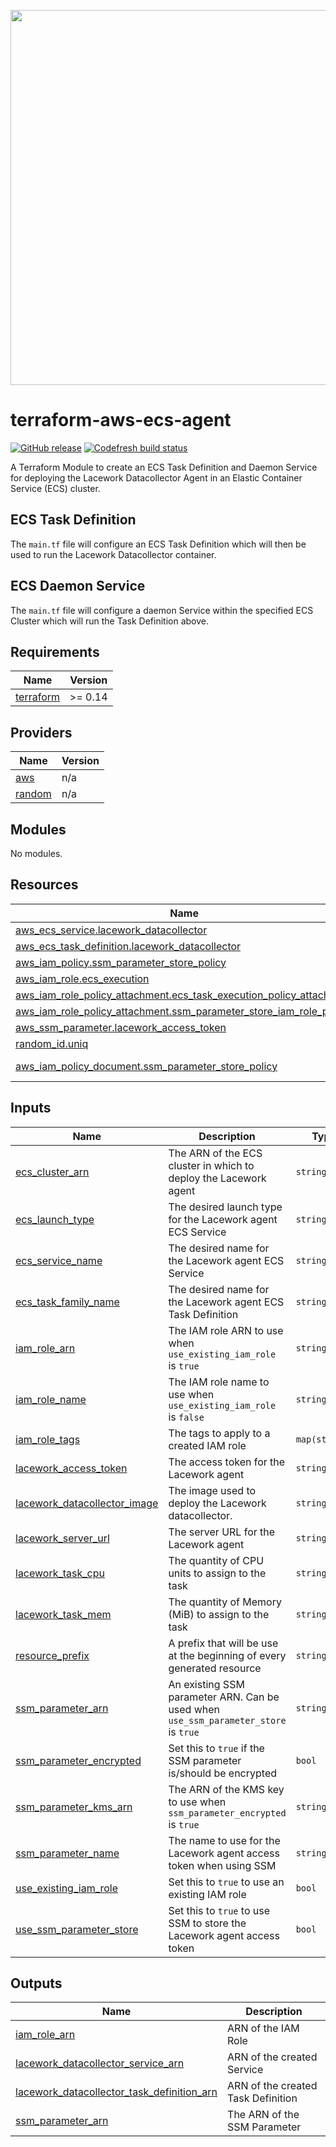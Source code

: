 <a href="https://lacework.com"><img src="https://techally-content.s3-us-west-1.amazonaws.com/public-content/lacework_logo_full.png" width="600"></a>

# terraform-aws-ecs-agent

[![GitHub release](https://img.shields.io/github/release/lacework/terraform-aws-ecs-agent.svg)](https://github.com/lacework/terraform-aws-ecs-agent/releases/)
[![Codefresh build status](https://g.codefresh.io/api/badges/pipeline/lacework/terraform-modules%2Ftest-compatibility?type=cf-1&key=eyJhbGciOiJIUzI1NiJ9.NWVmNTAxOGU4Y2FjOGQzYTkxYjg3ZDEx.RJ3DEzWmBXrJX7m38iExJ_ntGv4_Ip8VTa-an8gBwBo)](https://g.codefresh.io/pipelines/edit/new/builds?id=607e25e6728f5a6fba30431b&pipeline=test-compatibility&projects=terraform-modules&projectId=607db54b728f5a5f8930405d)

A Terraform Module to create an ECS Task Definition and Daemon Service for deploying the Lacework Datacollector Agent in an Elastic Container Service (ECS) cluster.

## ECS Task Definition

The `main.tf` file will configure an ECS Task Definition which will then be used to run the Lacework Datacollector container.

## ECS Daemon Service

The `main.tf` file will configure a daemon Service within the specified ECS Cluster which will run the Task Definition above.

<!-- BEGIN_TF_DOCS -->
## Requirements

| Name | Version |
|------|---------|
| <a name="requirement_terraform"></a> [terraform](#requirement\_terraform) | >= 0.14 |

## Providers

| Name | Version |
|------|---------|
| <a name="provider_aws"></a> [aws](#provider\_aws) | n/a |
| <a name="provider_random"></a> [random](#provider\_random) | n/a |

## Modules

No modules.

## Resources

| Name | Type |
|------|------|
| [aws_ecs_service.lacework_datacollector](https://registry.terraform.io/providers/hashicorp/aws/latest/docs/resources/ecs_service) | resource |
| [aws_ecs_task_definition.lacework_datacollector](https://registry.terraform.io/providers/hashicorp/aws/latest/docs/resources/ecs_task_definition) | resource |
| [aws_iam_policy.ssm_parameter_store_policy](https://registry.terraform.io/providers/hashicorp/aws/latest/docs/resources/iam_policy) | resource |
| [aws_iam_role.ecs_execution](https://registry.terraform.io/providers/hashicorp/aws/latest/docs/resources/iam_role) | resource |
| [aws_iam_role_policy_attachment.ecs_task_execution_policy_attachment](https://registry.terraform.io/providers/hashicorp/aws/latest/docs/resources/iam_role_policy_attachment) | resource |
| [aws_iam_role_policy_attachment.ssm_parameter_store_iam_role_policy](https://registry.terraform.io/providers/hashicorp/aws/latest/docs/resources/iam_role_policy_attachment) | resource |
| [aws_ssm_parameter.lacework_access_token](https://registry.terraform.io/providers/hashicorp/aws/latest/docs/resources/ssm_parameter) | resource |
| [random_id.uniq](https://registry.terraform.io/providers/hashicorp/random/latest/docs/resources/id) | resource |
| [aws_iam_policy_document.ssm_parameter_store_policy](https://registry.terraform.io/providers/hashicorp/aws/latest/docs/data-sources/iam_policy_document) | data source |

## Inputs

| Name | Description | Type | Default | Required |
|------|-------------|------|---------|:--------:|
| <a name="input_ecs_cluster_arn"></a> [ecs\_cluster\_arn](#input\_ecs\_cluster\_arn) | The ARN of the ECS cluster in which to deploy the Lacework agent | `string` | n/a | yes |
| <a name="input_ecs_launch_type"></a> [ecs\_launch\_type](#input\_ecs\_launch\_type) | The desired launch type for the Lacework agent ECS Service | `string` | `"EC2"` | no |
| <a name="input_ecs_service_name"></a> [ecs\_service\_name](#input\_ecs\_service\_name) | The desired name for the Lacework agent ECS Service | `string` | `""` | no |
| <a name="input_ecs_task_family_name"></a> [ecs\_task\_family\_name](#input\_ecs\_task\_family\_name) | The desired name for the Lacework agent ECS Task Definition | `string` | `""` | no |
| <a name="input_iam_role_arn"></a> [iam\_role\_arn](#input\_iam\_role\_arn) | The IAM role ARN to use when `use_existing_iam_role` is `true` | `string` | `""` | no |
| <a name="input_iam_role_name"></a> [iam\_role\_name](#input\_iam\_role\_name) | The IAM role name to use when `use_existing_iam_role` is `false` | `string` | `""` | no |
| <a name="input_iam_role_tags"></a> [iam\_role\_tags](#input\_iam\_role\_tags) | The tags to apply to a created IAM role | `map(string)` | `{}` | no |
| <a name="input_lacework_access_token"></a> [lacework\_access\_token](#input\_lacework\_access\_token) | The access token for the Lacework agent | `string` | n/a | yes |
| <a name="input_lacework_datacollector_image"></a> [lacework\_datacollector\_image](#input\_lacework\_datacollector\_image) | The image used to deploy the Lacework datacollector. | `string` | `"lacework/datacollector:latest"` | no |
| <a name="input_lacework_server_url"></a> [lacework\_server\_url](#input\_lacework\_server\_url) | The server URL for the Lacework agent | `string` | `""` | no |
| <a name="input_lacework_task_cpu"></a> [lacework\_task\_cpu](#input\_lacework\_task\_cpu) | The quantity of CPU units to assign to the task | `string` | `"512"` | no |
| <a name="input_lacework_task_mem"></a> [lacework\_task\_mem](#input\_lacework\_task\_mem) | The quantity of Memory (MiB) to assign to the task | `string` | `"512"` | no |
| <a name="input_resource_prefix"></a> [resource\_prefix](#input\_resource\_prefix) | A prefix that will be use at the beginning of every generated resource | `string` | `"lacework-ecs"` | no |
| <a name="input_ssm_parameter_arn"></a> [ssm\_parameter\_arn](#input\_ssm\_parameter\_arn) | An existing SSM parameter ARN. Can be used when `use_ssm_parameter_store` is `true` | `string` | `""` | no |
| <a name="input_ssm_parameter_encrypted"></a> [ssm\_parameter\_encrypted](#input\_ssm\_parameter\_encrypted) | Set this to `true` if the SSM parameter is/should be encrypted | `bool` | `false` | no |
| <a name="input_ssm_parameter_kms_arn"></a> [ssm\_parameter\_kms\_arn](#input\_ssm\_parameter\_kms\_arn) | The ARN of the KMS key to use when `ssm_parameter_encrypted` is `true` | `string` | `""` | no |
| <a name="input_ssm_parameter_name"></a> [ssm\_parameter\_name](#input\_ssm\_parameter\_name) | The name to use for the Lacework agent access token when using SSM | `string` | `"/lacework/access_token"` | no |
| <a name="input_use_existing_iam_role"></a> [use\_existing\_iam\_role](#input\_use\_existing\_iam\_role) | Set this to `true` to use an existing IAM role | `bool` | `false` | no |
| <a name="input_use_ssm_parameter_store"></a> [use\_ssm\_parameter\_store](#input\_use\_ssm\_parameter\_store) | Set this to `true` to use SSM to store the Lacework agent access token | `bool` | `false` | no |

## Outputs

| Name | Description |
|------|-------------|
| <a name="output_iam_role_arn"></a> [iam\_role\_arn](#output\_iam\_role\_arn) | ARN of the IAM Role |
| <a name="output_lacework_datacollector_service_arn"></a> [lacework\_datacollector\_service\_arn](#output\_lacework\_datacollector\_service\_arn) | ARN of the created Service |
| <a name="output_lacework_datacollector_task_definition_arn"></a> [lacework\_datacollector\_task\_definition\_arn](#output\_lacework\_datacollector\_task\_definition\_arn) | ARN of the created Task Definition |
| <a name="output_ssm_parameter_arn"></a> [ssm\_parameter\_arn](#output\_ssm\_parameter\_arn) | The ARN of the SSM Parameter |
<!-- END_TF_DOCS -->